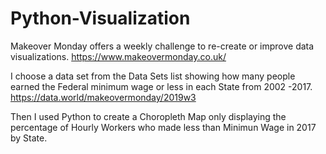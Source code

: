 # Python-Visualization

Makeover Monday offers a weekly challenge to re-create or improve data visualizations. https://www.makeovermonday.co.uk/

I choose a data set from the Data Sets list showing how many people earned the Federal minimum wage or less in each State from 2002 -2017.  https://data.world/makeovermonday/2019w3 

Then I used Python to create a Choropleth Map only displaying the percentage of Hourly Workers who made less than Minimun Wage in 2017 by State.

